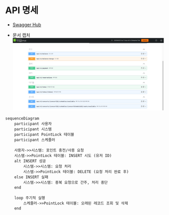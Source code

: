 # API 명세

- [Swagger Hub](https://app.swaggerhub.com/apis-docs/GGOMA003/hhplus-concert/1.0.0)


- 문서 캡처
![문서 캡처](./images/swagger.png)


```mermaid
sequenceDiagram
    participant 사용자
    participant 시스템
    participant PointLock 테이블
    participant 스케줄러

    사용자->>시스템: 포인트 충전/사용 요청
    시스템->>PointLock 테이블: INSERT 시도 (유저 ID)
    alt INSERT 성공
        시스템->>시스템: 요청 처리
        시스템->>PointLock 테이블: DELETE (요청 처리 완료 후)
    else INSERT 실패
        시스템->>시스템: 중복 요청으로 간주, 처리 중단
    end

    loop 주기적 실행
        스케줄러->>PointLock 테이블: 오래된 레코드 조회 및 삭제
    end
```